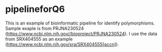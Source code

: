 # pipelineforQ6
This is an example of  bioinformatic pipeline for identify polymorphisms. 
Sample exaple is from PRJNA230524 (https://www.ncbi.nlm.nih.gov//bioproject/PRJNA230524).
I use the data from SRX404555 as an example (https://www.ncbi.nlm.nih.gov/sra/SRX404555[accn]).
